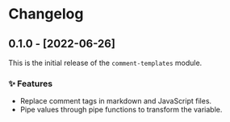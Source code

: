 # Changelog

## 0.1.0 - [2022-06-26]

This is the initial release of the `comment-templates` module.

### ✨ Features

- Replace comment tags in markdown and JavaScript files.
- Pipe values through pipe functions to transform the variable.
